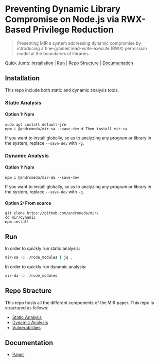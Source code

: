 # Preventing Dynamic Library Compromise on Node.js via RWX-Based Privilege Reduction
> Presenting MIR a system addressing dynamic compromise by introducing a fine-grained read-write-execute (RWX) permission model at the boundaries of libraries.

Quick Jump: [Installation](#installation) | [Run](#run) | [Repo Structure](#repo-stracture) | [Documentation](#documentation)

## Installation
This repo include both static and dynamic analysis tools. 

### Static Analysis

#### Option 1: Npm
```Shell
sudo apt install default-jre 
npm i @andromeda/mir-sa --save-dev # Then install mir-sa
```
If you want to install globally, so as to analyzing any program or library in the system, replace `--save-dev` with `-g`.

### Dynamic Analysis

#### Option 1: Npm
```Shell
npm i @andromeda/mir-da --save-dev
```

If you want to install globally, so as to analyzing any program or library in the system, replace `--save-dev` with `-g`.

#### Option 2: From source
```Shell 
git clone https://github.com/andromeda/mir/
cd mir/dynamic
npm install
```
## Run

In order to quickly run static analysis:
```sh
mir-sa -p ./node_modules | jq .
```
In order to quickly run dynamic analysis:
```sh
mir-da -p ./node_modules
```

## Repo Stracture

This repo hosts all the different components of the MIR paper. This repo is stractured as follows:

* [Static Analysis](./static)
* [Dynamic Analysis](./dynamic)
* [Vulnerabilities](./vulnerabilities)

## Documentation

* [Paper](http://nikos.vasilak.is/p/mir:ccs:2021.pdf)

